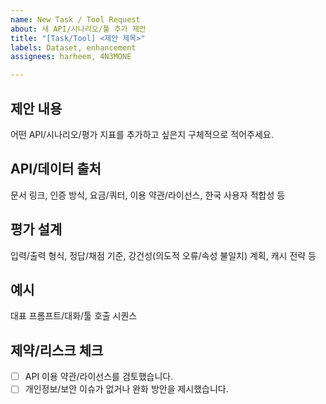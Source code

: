 ```yaml
---
name: New Task / Tool Request
about: 새 API/시나리오/툴 추가 제안
title: "[Task/Tool] <제안 제목>"
labels: Dataset, enhancement
assignees: harheem, 4N3MONE

---
```


## 제안 내용
어떤 API/시나리오/평가 지표를 추가하고 싶은지 구체적으로 적어주세요.

## API/데이터 출처
문서 링크, 인증 방식, 요금/쿼터, 이용 약관/라이선스, 한국 사용자 적합성 등

## 평가 설계
입력/출력 형식, 정답/채점 기준, 강건성(의도적 오류/속성 불일치) 계획, 캐시 전략 등

## 예시
대표 프롬프트/대화/툴 호출 시퀀스

## 제약/리스크 체크
- [ ] API 이용 약관/라이선스를 검토했습니다.
- [ ] 개인정보/보안 이슈가 없거나 완화 방안을 제시했습니다.

